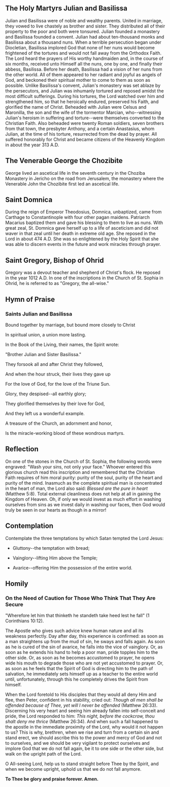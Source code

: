 ## The Holy Martyrs Julian and Basilissa

Julian and Basilissa were of noble and wealthy parents. United in marriage, they vowed to live chastely as brother and sister. They distributed all of their property to the poor and both were tonsured. Julian founded a monastery and Basilissa founded a convent. Julian had about ten-thousand monks and Basilissa about a thousand nuns. When a terrible persecution began under Diocletian, Basilissa implored God that none of her nuns would become frightened of the tortures and would not fall away from the Orthodox Faith. The Lord heard the prayers of His worthy handmaiden and, in the course of six months, received unto Himself all the nuns, one by one, and finally their abbess, Basilissa. Before her death, Basilissa had a vision of her nuns from the other world. All of them appeared to her radiant and joyful as angels of God, and beckoned their spiritual mother to come to them as soon as possible. Unlike Basilissa's convent, Julian's monastery was set ablaze by the persecutors, and Julian was inhumanly tortured and reposed amidst the most difficult sufferings. During his tortures, the Lord watched over him and strengthened him, so that he heroically endured, preserved his Faith, and glorified the name of Christ. Beheaded with Julian were Celsus and Maronilla, the son and the wife of the tormentor Marcian, who--witnessing Julian's heroism in suffering and torture--were themselves converted to the Christian Faith. Also beheaded were twenty Roman soldiers, seven brothers from that town, the presbyter Anthony, and a certain Anastasius, whom Julian, at the time of his torture, resurrected from the dead by prayer. All suffered honorably for Christ and became citizens of the Heavenly Kingdom in about the year 313 A.D.


## The Venerable George the Chozibite

George lived an ascetical life in the seventh century in the Choziba Monastery in Jericho on the road from Jerusalem, the monastery where the Venerable John the Chozibite first led an ascetical life.


## Saint Domnica

During the reign of Emperor Theodosius, Domnica, unbaptized, came from Carthage to Constantinople with four other pagan maidens. Patriarch Macarius baptized them and gave his blessing to them to live as nuns. With great zeal, St. Domnica gave herself up to a life of asceticism and did not waver in that zeal until her death in extreme old age. She reposed in the Lord in about 474 A.D. She was so enlightened by the Holy Spirit that she was able to discern events in the future and work miracles through prayer.


## Saint Gregory, Bishop of Ohrid

Gregory was a devout teacher and shepherd of Christ's flock. He reposed in the year 1012 A.D. In one of the inscriptions in the Church of St. Sophia in Ohrid, he is referred to as "Gregory, the all-wise."


## Hymn of Praise

### Saints Julian and Basilissa

Bound together by marriage, but bound more closely to Christ

In spiritual union, a union more lasting.

In the Book of the Living, their names, the Spirit wrote:

"Brother Julian and Sister Basilissa."

They forsook all and after Christ they followed,

And when the hour struck, their lives they gave up

For the love of God, for the love of the Triune Sun.

Glory, they despised--all earthly glory;

They glorified themselves by their love for God,

And they left us a wonderful example.

A treasure of the Church, an adornment and honor,

Is the miracle-working blood of these wondrous martyrs.


## Reflection

On one of the stones in the Church of St. Sophia, the following words were engraved: "Wash your sins, not only your face." Whoever entered this glorious church read this inscription and remembered that the Christian Faith requires of him moral purity: purity of the soul, purity of the heart and purity of the mind. Inasmuch as the complete spiritual man is concentrated in the heart of man, the Lord also said: *Blessed are the pure in heart* (Matthew 5:8). Total external cleanliness does not help at all in gaining the Kingdom of Heaven. Oh, if only we would invest as much effort in washing ourselves from sins as we invest daily in washing our faces, then God would truly be seen in our hearts as though in a mirror!


## Contemplation

Contemplate the three temptations by which Satan tempted the Lord Jesus:

- Gluttony--the temptation with bread;

- Vainglory--lifting Him above the Temple;

- Avarice--offering Him the possession of the entire world.


## Homily

### On the Need of Caution for Those Who Think That They Are Secure

"Wherefore let him that thinketh he standeth take heed lest he fall" (1 Corinthians 10:12).

The Apostle who gives such advice knew human nature and all its weakness perfectly. Day after day, this experience is confirmed: as soon as a man straightens up from the mud of sin, he sways and falls again. As soon as he is cured of the sin of avarice, he falls into the vice of vainglory. Or, as soon as he extends his hand to help a poor man, pride topples him to the other side. Or, as soon as he becomes accustomed to prayer, he opens wide his mouth to degrade those who are not yet accustomed to prayer. Or, as soon as he feels that the Spirit of God is directing him to the path of salvation, he immediately sets himself up as a teacher to the entire world until, unfortunately, through this he completely drives the Spirit from himself.

When the Lord foretold to His disciples that they would all deny Him and flee, then Peter, confident in his stability, cried out: *Though all men shall be offended because of Thee, yet will I never be offended* (Matthew 26:33). Discerning his very heart and seeing him already fallen into self-conceit and pride, the Lord responded to him: *This night, before the cockcrow, thou shalt deny me thrice* (Matthew 26:34). And when such a fall happened to the apostle in the immediate proximity of the Lord, why would it not happen to us? This is why, brethren, when we rise and turn from a certain sin and stand erect, we should ascribe this to the power and mercy of God and not to ourselves, and we should be very vigilant to protect ourselves and implore God that we do not fall again, be it to one side or the other side, but walk on the upright path of the Lord.

O All-seeing Lord, help us to stand straight before Thee by the Spirit, and when we become upright, uphold us that we do not fall anymore.

**To Thee be glory and praise forever. Amen.**
